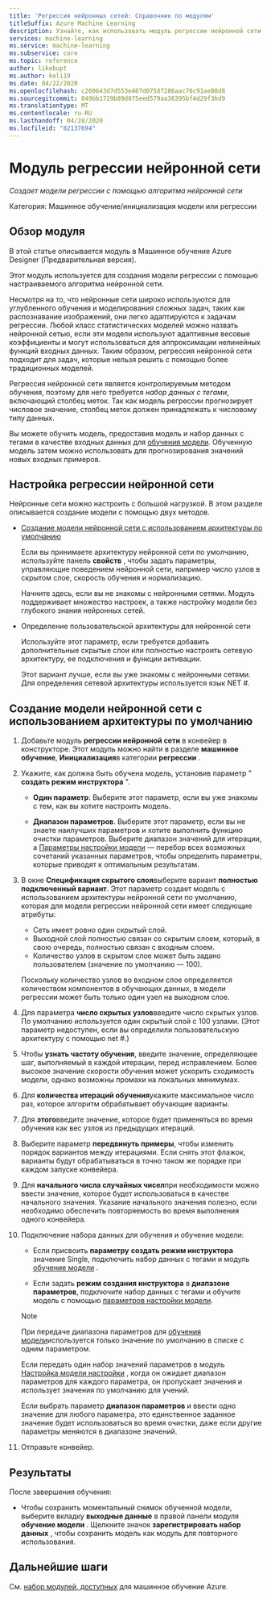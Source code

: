 ```yaml
---
title: 'Регрессия нейронных сетей: Справочник по модулям'
titleSuffix: Azure Machine Learning
description: Узнайте, как использовать модуль регрессии нейронной сети в Машинное обучение Azure для создания модели регрессии с помощью настраиваемого алгоритма нейронной сети.
services: machine-learning
ms.service: machine-learning
ms.subservice: core
ms.topic: reference
author: likebupt
ms.author: keli19
ms.date: 04/22/2020
ms.openlocfilehash: c260643d7d553e407d0758f286aac76c91ae08d8
ms.sourcegitcommit: 849bb1729b89d075eed579aa36395bf4d29f3bd9
ms.translationtype: MT
ms.contentlocale: ru-RU
ms.lasthandoff: 04/28/2020
ms.locfileid: "82137694"
---
```

# <a name="neural-network-regression-module"></a>Модуль регрессии нейронной сети

*Создает модели регрессии с помощью алгоритма нейронной сети*  
  
 Категория: Машинное обучение/инициализация модели или регрессии
  
## <a name="module-overview"></a>Обзор модуля  

В этой статье описывается модуль в Машинное обучение Azure Designer (Предварительная версия).

Этот модуль используется для создания модели регрессии с помощью настраиваемого алгоритма нейронной сети.
  
 Несмотря на то, что нейронные сети широко используются для углубленного обучения и моделирования сложных задач, таких как распознавание изображений, они легко адаптируются к задачам регрессии. Любой класс статистических моделей можно назвать нейронной сетью, если эти модели используют адаптивные весовые коэффициенты и могут использоваться для аппроксимации нелинейных функций входных данных. Таким образом, регрессия нейронной сети подходит для задач, которые нельзя решить с помощью более традиционных моделей.
  
 Регрессия нейронной сети является контролируемым методом обучения, поэтому для него требуется *набор данных с тегами*, включающий столбец меток. Так как модель регрессии прогнозирует числовое значение, столбец меток должен принадлежать к числовому типу данных.  
  
 Вы можете обучить модель, предоставив модель и набор данных с тегами в качестве входных данных для [обучения модели](./train-model.md). Обученную модель затем можно использовать для прогнозирования значений новых входных примеров.  
  
## <a name="configure-neural-network-regression"></a>Настройка регрессии нейронной сети 

Нейронные сети можно настроить с большой нагрузкой. В этом разделе описывается создание модели с помощью двух методов.
  
+ [Создание модели нейронной сети с использованием архитектуры по умолчанию](#bkmk_DefaultArchitecture)  
  
    Если вы принимаете архитектуру нейронной сети по умолчанию, используйте панель **свойств** , чтобы задать параметры, управляющие поведением нейронной сети, например число узлов в скрытом слое, скорость обучения и нормализацию.

    Начните здесь, если вы не знакомы с нейронными сетями. Модуль поддерживает множество настроек, а также настройку модели без глубокого знания нейронных сетей. 

+ Определение пользовательской архитектуры для нейронной сети 

    Используйте этот параметр, если требуется добавить дополнительные скрытые слои или полностью настроить сетевую архитектуру, ее подключения и функции активации.
    
    Этот вариант лучше, если вы уже знакомы с нейронными сетями. Для определения сетевой архитектуры используется язык NET #.  

##  <a name="create-a-neural-network-model-using-the-default-architecture"></a><a name="bkmk_DefaultArchitecture"></a>Создание модели нейронной сети с использованием архитектуры по умолчанию

1.  Добавьте модуль **регрессии нейронной сети** в конвейер в конструкторе. Этот модуль можно найти в разделе **машинное обучение**, **Инициализация**в категории **регрессии** . 
  
2. Укажите, как должна быть обучена модель, установив параметр " **создать режим инструктора** ".  
  
    -   **Один параметр**: Выберите этот параметр, если вы уже знакомы с тем, как вы хотите настроить модель.

    -   **Диапазон параметров**. Выберите этот параметр, если вы не знаете наилучших параметров и хотите выполнить функцию очистки параметров. Выберите диапазон значений для итерации, а [Параметры настройки модели](tune-model-hyperparameters.md) — перебор всех возможных сочетаний указанных параметров, чтобы определить параметры, которые приводят к оптимальным результатам.   

3.  В окне **Спецификация скрытого слоя**выберите вариант **полностью подключенный вариант**. Этот параметр создает модель с использованием архитектуры нейронной сети по умолчанию, которая для модели регрессии нейронной сети имеет следующие атрибуты:  
  
    + Сеть имеет ровно один скрытый слой.
    + Выходной слой полностью связан со скрытым слоем, который, в свою очередь, полностью связан с входным слоем.
    + Количество узлов в скрытом слое может быть задано пользователем (значение по умолчанию — 100).  
  
    Поскольку количество узлов во входном слое определяется количеством компонентов в обучающих данных, в модели регрессии может быть только один узел на выходном слое.  
  
4. Для параметра **число скрытых узлов**введите число скрытых узлов. По умолчанию используется один скрытый слой с 100 узлами. (Этот параметр недоступен, если вы определили пользовательскую архитектуру с помощью net #.)
  
5.  Чтобы **узнать частоту обучения**, введите значение, определяющее шаг, выполняемый в каждой итерации, перед исправлением. Более высокое значение скорости обучения может ускорить сходимость модели, однако возможны промахи на локальных минимумах.

6.  Для **количества итераций обучения**укажите максимальное число раз, которое алгоритм обрабатывает обучающие варианты.


8.  Для **этого**введите значение, которое будет применяться во время обучения как вес узлов из предыдущих итераций.

10. Выберите параметр **передвинуть примеры**, чтобы изменить порядок вариантов между итерациями. Если снять этот флажок, варианты будут обрабатываться в точно таком же порядке при каждом запуске конвейера.
  
11. Для **начального числа случайных чисел**при необходимости можно ввести значение, которое будет использоваться в качестве начального значения. Указание начального значения полезно, если необходимо обеспечить повторяемость во время выполнения одного конвейера.
  
13. Подключение набора данных для обучения и обучение модели:

    + Если присвоить **параметру** **создать режим инструктора** значение Single, подключить набор данных с тегами и модуль [обучение модели](train-model.md) .  
  
    + Если задать **режим создания инструктора** в **диапазоне параметров**, подключите набор данных с тегами и обучите модель с помощью [параметров настройки модели](tune-model-hyperparameters.md).  
  
    > [!NOTE]
    > 
    > При передаче диапазона параметров для [обучения модели](train-model.md)используется только значение по умолчанию в списке с одним параметром.  
    > 
    > Если передать один набор значений параметров в модуль [Настройка модели настройки](tune-model-hyperparameters.md) , когда он ожидает диапазон параметров для каждого параметра, он пропускает значения и использует значения по умолчанию для учений.  
    > 
    > Если выбрать параметр **диапазон параметров** и ввести одно значение для любого параметра, это единственное заданное значение будет использоваться во время очистки, даже если другие параметры меняются в диапазоне значений.  
  
   
14. Отправьте конвейер.  

## <a name="results"></a>Результаты

После завершения обучения:

- Чтобы сохранить моментальный снимок обученной модели, выберите вкладку **выходные данные** в правой панели модуля **обучение модели** . Щелкните значок **зарегистрировать набор данных** , чтобы сохранить модель как модуль для повторного использования.

## <a name="next-steps"></a>Дальнейшие шаги

См. [набор модулей, доступных](module-reference.md) для машинное обучение Azure. 